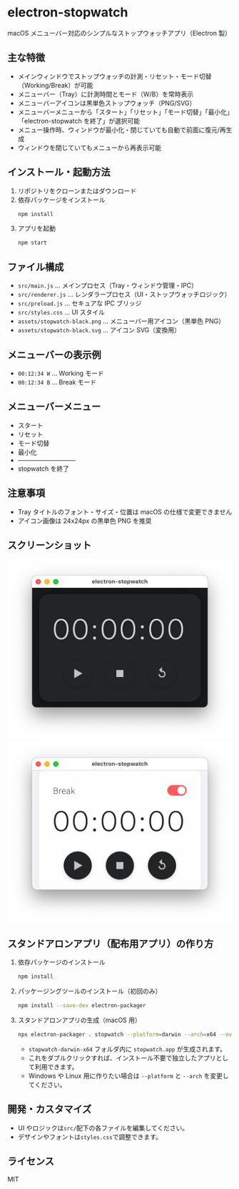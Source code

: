# electron-stopwatch

macOS メニューバー対応のシンプルなストップウォッチアプリ（Electron 製）

## 主な特徴

- メインウィンドウでストップウォッチの計測・リセット・モード切替（Working/Break）が可能
- メニューバー（Tray）に計測時間とモード（W/B）を常時表示
- メニューバーアイコンは黒単色ストップウォッチ（PNG/SVG）
- メニューバーメニューから「スタート」「リセット」「モード切替」「最小化」「electron-stopwatch を終了」が選択可能
- メニュー操作時、ウィンドウが最小化・閉じていても自動で前面に復元/再生成
- ウィンドウを閉じていてもメニューから再表示可能

## インストール・起動方法

1. リポジトリをクローンまたはダウンロード
2. 依存パッケージをインストール
   ```zsh
   npm install
   ```
3. アプリを起動
   ```zsh
   npm start
   ```

## ファイル構成

- `src/main.js` ... メインプロセス（Tray・ウィンドウ管理・IPC）
- `src/renderer.js` ... レンダラープロセス（UI・ストップウォッチロジック）
- `src/preload.js` ... セキュアな IPC ブリッジ
- `src/styles.css` ... UI スタイル
- `assets/stopwatch-black.png` ... メニューバー用アイコン（黒単色 PNG）
- `assets/stopwatch-black.svg` ... アイコン SVG（変換用）

## メニューバーの表示例

- `00:12:34 W` ... Working モード
- `00:12:34 B` ... Break モード

## メニューバーメニュー

- スタート
- リセット
- モード切替
- 最小化
- ─────────────
- stopwatch を終了

## 注意事項

- Tray タイトルのフォント・サイズ・位置は macOS の仕様で変更できません
- アイコン画像は 24x24px の黒単色 PNG を推奨

## スクリーンショット

![スクリーンショット](/images/look.png)
![スクリーンショット](/images/break.png)

## スタンドアロンアプリ（配布用アプリ）の作り方

1. 依存パッケージのインストール
   ```zsh
   npm install
   ```
2. パッケージングツールのインストール（初回のみ）
   ```zsh
   npm install --save-dev electron-packager
   ```
3. スタンドアロンアプリの生成（macOS 用）
   ```zsh
   npx electron-packager . stopwatch --platform=darwin --arch=x64 --overwrite
   ```
   - `stopwatch-darwin-x64` フォルダ内に `stopwatch.app` が生成されます。
   - これをダブルクリックすれば、インストール不要で独立したアプリとして利用できます。
   - Windows や Linux 用に作りたい場合は `--platform` と `--arch` を変更してください。

## 開発・カスタマイズ

- UI やロジックは`src/`配下の各ファイルを編集してください。
- デザインやフォントは`styles.css`で調整できます。

## ライセンス

MIT
